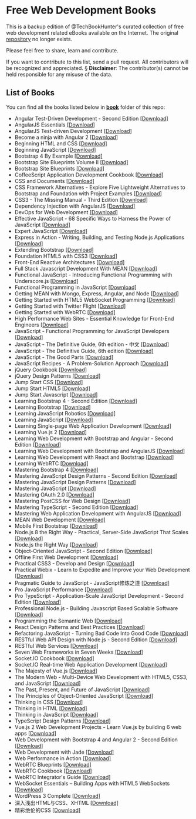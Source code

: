 # Free Web Development Books 

This is a backup edition of @TechBookHunter's curated collection of free web development related eBooks available on the Internet. The original [repository](https://github.com/TechBookHunter/Free-Web-Development-Books) no longer exists. 
  
Please feel free to share, learn and contribute. 
 
If you want to contribute to this list, send a pull request. All contributors will be recognized and appreciated.
§
**Disclaimer**: The contributor(s) cannot be held responsible for any misuse of the data.
 
## List of Books

You can find all the books listed below in [**book**](/book) folder of this repo:

* Angular Test-Driven Development - Second Edition [[Download]](/book/Angular/Angular%20Test-Driven%20Development%20-%20Second%20Edition.pdf)
* AngularJS Essentials [[Download]](/book/Angular/AngularJS%20Essentials.pdf)
* AngularJS Test-driven Development [[Download]](/book/Angular/AngularJS%20Test-driven%20Development.pdf)
* Become a ninja with Angular 2 [[Download]](/book/Angular/Become%20a%20ninja%20with%20Angular%202.pdf)
* Beginning HTML and CSS [[Download]](/book/HTML%20&%20CSS/Beginning%20HTML%20and%20CSS.pdf)
* Beginning JavaScript [[Download]](/book/Javascript/Beginning%20JavaScript.pdf)
* Bootstrap 4 By Example [[Download]](/book/Bootstrap/Bootstrap%204%20By%20Example.pdf)
* Bootstrap Site Blueprints Volume II [[Download]](/book/Bootstrap/Bootstrap%20Site%20Blueprints%20Volume%20II.pdf)
* Bootstrap Site Blueprints [[Download]](/book/Bootstrap/Bootstrap%20Site%20Blueprints.pdf)
* CoffeeScript Application Development Cookbook [[Download]](/book/Uncategorized/CoffeeScript%20Application%20Development%20Cookbook.pdf)
* CSS and Documents [[Download]](/book/HTML%20&%20CSS/CSS%20and%20Documents.pdf)
* CSS Framework Alternatives - Explore Five Lightweight Alternatives to Bootstrap and Foundation with Project Examples [[Download]](/book/HTML%20&%20CSS/CSS%20Framework%20Alternatives%20-%20Explore%20Five%20Lightweight%20Alternatives%20to%20Bootstrap%20and%20Foundation%20with%20Project%20Examples.pdf)
* CSS3 - The Missing Manual - Third Edition [[Download]](/book/HTML%20&%20CSS/CSS3%20-%20The%20Missing%20Manual%20-%20Third%20Edition.pdf)
* Dependency Injection with AngularJS [[Download]](/book/Angular/Dependency%20Injection%20with%20AngularJS.pdf)
* DevOps for Web Development [[Download]](/book/DevOps/DevOps%20for%20Web%20Development.pdf)
* Effective JavaScript - 68 Specific Ways to Harness the Power of JavaScript [[Download]](/book/Javascript/Effective%20JavaScript%20-%2068%20Specific%20Ways%20to%20Harness%20the%20Power%20of%20JavaScript.pdf)
* Expert JavaScript [[Download]](/book/Javascript/Expert%20JavaScript.pdf)
* Express in Action - Writing, Building, and Testing Node.js Applications [[Download]](/book/Node%20&%20Express/Express%20in%20Action%20-%20Writing%2C%20Building%2C%20and%20Testing%20Node.js%20Applications.pdf)
* Extending Bootstrap [[Download]](/book/Bootstrap/Extending%20Bootstrap.pdf)
* Foundation HTML5 with CSS3 [[Download]](/book/Foundation%20HTML5%20with%20CSS3.pdf)
* Front-End Reactive Architectures [[Download]](/book/Frontend/Front-End%20Reactive%20Architectures.pdf)
* Full Stack Javascript Development With MEAN [[Download]](/book/MEAN%20stack/Full%20Stack%20Javascript%20Development%20With%20MEAN.pdf)
* Functional JavaScript - Introducing Functional Programming with Underscore.js [[Download]](/book/Functional%20JavaScript%20-%20Introducing%20Functional%20Programming%20with%20Underscore.js.pdf)
* Functional Programming in JavaScript [[Download]](/book/Javascript/Functional%20Programming%20in%20JavaScript.pdf)
* Getting MEAN with Mongo, Express, Angular, and Node [[Download]](/book/MEAN%20stack/Getting%20MEAN%20with%20Mongo%2C%20Express%2C%20Angular%2C%20and%20Node.pdf)
* Getting Started with HTML5 WebSocket Programming [[Download]](/book/HTML%20&%20CSS/Getting%20Started%20with%20HTML5%20WebSocket%20Programming.pdf)
* Getting Started with Twitter Flight [[Download]](/book/Uncategorized/Getting%20Started%20with%20Twitter%20Flight.pdf)
* Getting Started with WebRTC [[Download]](/book/WebRTC/Getting%20Started%20with%20WebRTC.pdf)
* High Performance Web Sites - Essential Knowledge for Front-End Engineers [[Download]](/book/Frontend/High%20Performance%20Web%20Sites%20-%20Essential%20Knowledge%20for%20Front-End%20Engineers.pdf)
* JavaScript - Functional Programming for JavaScript Developers [[Download]](/book/Javascript/JavaScript%20-%20Functional%20Programming%20for%20JavaScript%20Developers.pdf)
* JavaScript - The Definitive Guide, 6th edition - 中文 [[Download]](/book/Javascript/JavaScript%20-%20The%20Definitive%20Guide%2C%206th%20edition%20-%20%E4%B8%AD%E6%96%87.pdf)
* JavaScript - The Definitive Guide, 6th edition [[Download]](/book/Javascript/JavaScript%20-%20The%20Definitive%20Guide%2C%206th%20edition.pdf)
* JavaScript - The Good Parts [[Download]](/book/Javascript/JavaScript%20-%20The%20Good%20Parts.pdf)
* JavaScript Recipes - A Problem-Solution Approach [[Download]](/book/Javascript/JavaScript%20Recipes%20-%20A%20Problem-Solution%20Approach.pdf)
* jQuery Cookbook [[Download]](/book/JQuery/jQuery%20Cookbook.pdf)
* jQuery Design Patterns [[Download]](/book/JQuery/jQuery%20Design%20Patterns.pdf)
* Jump Start CSS [[Download]](/book/HTML%20&%20CSS/Jump%20Start%20CSS.pdf)
* Jump Start HTML5 [[Download]](/book/HTML%20&%20CSS/Jump%20Start%20HTML5.pdf)
* Jump Start Javascript [[Download]](/book/Javascript/Jump%20Start%20Javascript.pdf)
* Learning Bootstrap 4 - Second Edition [[Download]](/book/Bootstrap/Learning%20Bootstrap%204%20-%20Second%20Edition.pdf)
* Learning Bootstrap [[Download]](/book/Bootstrap/Learning%20Bootstrap.pdf)
* Learning JavaScript Robotics [[Download]](/book/Javascript/Learning%20JavaScript%20Robotics.pdf)
* Learning JavaScript [[Download]](/book/Javascript/Learning%20JavaScript.pdf)
* Learning Single-page Web Application Development [[Download]](/book/Uncategorized/Learning%20Single-page%20Web%20Application%20Development.pdf)
* Learning Vue.js 2 [[Download]](/book/Vue/Learning%20Vue.js%202.pdf)
* Learning Web Development with Bootstrap and Angular - Second Edition [[Download]](/book/Angular/Learning%20Web%20Development%20with%20Bootstrap%20and%20Angular%20-%20Second%20Edition.pdf)
* Learning Web Development with Bootstrap and AngularJS [[Download]](/book/Angular/Learning%20Web%20Development%20with%20Bootstrap%20and%20AngularJS.pdf)
* Learning Web Development with React and Bootstrap [[Download]](/book/React/Learning%20Web%20Development%20with%20React%20and%20Bootstrap.pdf)
* Learning WebRTC [[Download]](/book/WebRTC/Learning%20WebRTC.pdf)
* Mastering Bootstrap 4 [[Download]](/book/Bootstrap/Mastering%20Bootstrap%204.pdf)
* Mastering JavaScript Design Patterns - Second Edition [[Download]](/book/Javascript/Mastering%20JavaScript%20Design%20Patterns%20-%20Second%20Edition.pdf)
* Mastering JavaScript Design Patterns [[Download]](/book/Javascript/Mastering%20JavaScript%20Design%20Patterns.pdf)
* Mastering JavaScript [[Download]](/book/Javascript/Mastering%20JavaScript.pdf)
* Mastering OAuth 2.0 [[Download]](/book/Uncategorized/Mastering%20OAuth%202.0.pdf)
* Mastering PostCSS for Web Design [[Download]](/book/HTML%20&%20CSS/Mastering%20PostCSS%20for%20Web%20Design.pdf)
* Mastering TypeScript - Second Edition [[Download]](/book/TypeScript/Mastering%20TypeScript%20-%20Second%20Edition.pdf)
* Mastering Web Application Development with AngularJS [[Download]](/book/Angular/Mastering%20Web%20Application%20Development%20with%20AngularJS.pdf)
* MEAN Web Development [[Download]](/book/MEAN%20stack/MEAN%20Web%20Development.pdf)
* Mobile First Bootstrap [[Download]](/book/Bootstrap/Mobile%20First%20Bootstrap.pdf)
* Node.js 8 the Right Way - Practical, Server-Side JavaScript That Scales [[Download]](/book/Node%20&%20Express/Node.js%208%20the%20Right%20Way%20-%20Practical%2C%20Server-Side%20JavaScript%20That%20Scales.pdf)
* Node.js the Right Way [[Download]](/book/Node%20&%20Express/Node.js%20the%20Right%20Way.pdf)
* Object-Oriented JavaScript - Second Edition [[Download]](/book/Javascript/Object-Oriented%20JavaScript%20-%20Second%20Edition.pdf)
* Offline First Web Development [[Download]](/book/Uncategorized/Offline%20First%20Web%20Development.pdf)
* Practical CSS3 - Develop and Design [[Download]](/book/HTML%20&%20CSS/Practical%20CSS3%20-%20Develop%20and%20Design.pdf)
* Practical Webix - Learn to Expedite and Improve your Web Development [[Download]](/book/Uncategorized/Practical%20Webix%20-%20Learn%20to%20Expedite%20and%20Improve%20your%20Web%20Development.pdf)
* Pragmatic Guide to JavaScript - JavaScript修炼之道 [[Download]](/book/Javascript/Pragmatic%20Guide%20to%20JavaScript%20-%20JavaScript%E4%BF%AE%E7%82%BC%E4%B9%8B%E9%81%93.pdf)
* Pro JavaScript Performance [[Download]](/book/Javascript/Pro%20JavaScript%20Performance.pdf)
* Pro TypeScript - Application-Scale JavaScript Development - Second Edition [[Download]](/book/TypeScript/Pro%20TypeScript%20-%20Application-Scale%20JavaScript%20Development%20-%20Second%20Edition.pdf)
* Professional Node.js - Building Javascript Based Scalable Software [[Download]](/book/Node%20&%20Express/Professional%20Node.js%20-%20Building%20Javascript%20Based%20Scalable%20Software.pdf)
* Programming the Semantic Web [[Download]](/book/Uncategorized/Programming%20the%20Semantic%20Web.pdf)
* React Design Patterns and Best Practices [[Download]](/book/React/React%20Design%20Patterns%20and%20Best%20Practices.pdf)
* Refactoring JavaScript - Turning Bad Code Into Good Code [[Download]](/book/Javascript/Refactoring%20JavaScript%20-%20Turning%20Bad%20Code%20Into%20Good%20Code.epub)
* RESTful Web API Design with Node.js - Second Edition [[Download]](/book/RESTful/RESTful%20Web%20API%20Design%20with%20Node.js%20-%20Second%20Edition.pdf)
* RESTful Web Services [[Download]](/book/RESTful/RESTful%20Web%20Services.pdf)
* Seven Web Frameworks in Seven Weeks [[Download]](/book/Uncategorized/Seven%20Web%20Frameworks%20in%20Seven%20Weeks.pdf)
* Socket.IO Cookbook [[Download]](/book/Socket%20io/Socket.IO%20Cookbook.pdf)
* Socket.IO Real-time Web Application Development [[Download]](/book/Socket%20io/Socket.IO%20Real-time%20Web%20Application%20Development.pdf)
* The Majesty of Vue.js [[Download]](/book/Vue/The%20Majesty%20of%20Vue.js.pdf)
* The Modern Web - Multi-Device Web Development with HTML5, CSS3, and JavaScript [[Download]](/book/Javascript/The%20Modern%20Web%20-%20Multi-Device%20Web%20Development%20with%20HTML5%2C%20CSS3%2C%20and%20JavaScript.pdf)
* The Past, Present, and Future of JavaScript [[Download]](/book/Javascript/The%20Past%2C%20Present%2C%20and%20Future%20of%20JavaScript.pdf)
* The Principles of Object-Oriented JavaScript [[Download]](/book/Javascript/The%20Principles%20of%20Object-Oriented%20JavaScript.pdf)
* Thinking in CSS [[Download]](/book/HTML%20&%20CSS/Thinking%20in%20CSS.pdf)
* Thinking in HTML [[Download]](/book/HTML%20&%20CSS/Thinking%20in%20HTML.pdf)
* Thinking in JavaScript [[Download]](/book/Javascript/Thinking%20in%20JavaScript.pdf)
* TypeScript Design Patterns [[Download]](/book/TypeScript/TypeScript%20Design%20Patterns.pdf)
* Vue.js 2 Web Development Projects - Learn Vue.js by building 6 web apps [[Download]](/book/Vue/Vue.js%202%20Web%20Development%20Projects%20-%20Learn%20Vue.js%20by%20building%206%20web%20apps.pdf)
* Web Development with Bootstrap 4 and Angular 2 - Second Edition [[Download]](/book/Angular/Web%20Development%20with%20Bootstrap%204%20and%20Angular%202%20-%20Second%20Edition.pdf)
* Web Development with Jade [[Download]](/book/Uncategorized/Web%20Development%20with%20Jade.pdf)
* Web Performance in Action [[Download]](/book/Uncategorized/Web%20Performance%20in%20Action.mobi)
* WebRTC Blueprints [[Download]](/book/WebRTC/WebRTC%20Blueprints.pdf)
* WebRTC Cookbook [[Download]](/book/WebRTC/WebRTC%20Cookbook.pdf)
* WebRTC Integrator's Guide [[Download]](/book/WebRTC/WebRTC%20Integrator%27s%20Guide.pdf)
* WebSocket Essentials – Building Apps with HTML5 WebSockets [[Download]](/book/HTML%20&%20CSS/WebSocket%20Essentials%20%E2%80%93%20Building%20Apps%20with%20HTML5%20WebSockets.pdf)
* WordPress 3 Complete [[Download]](/book/Uncategorized/WordPress%203%20Complete.pdf)
* 深入浅出HTML与CSS、XHTML [[Download]](/book/HTML%20&%20CSS/%E6%B7%B1%E5%85%A5%E6%B5%85%E5%87%BAHTML%E4%B8%8ECSS%E3%80%81XHTML.pdf)
* 精彩绝伦的CSS [[Download]](/book/HTML%20&%20CSS/%E7%B2%BE%E5%BD%A9%E7%BB%9D%E4%BC%A6%E7%9A%84CSS.pdf)
